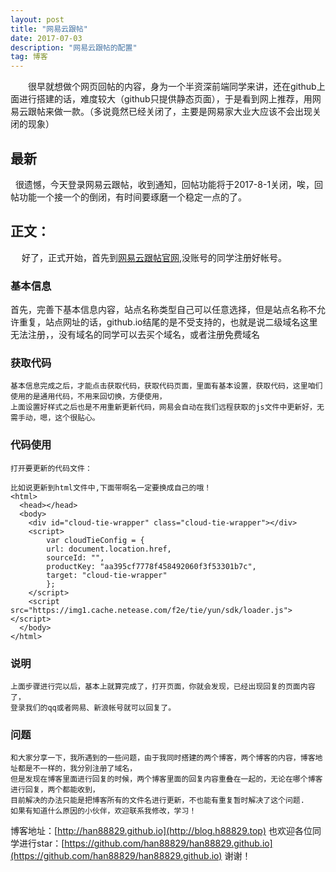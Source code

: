 ```yaml
---
layout: post
title: "网易云跟帖"
date: 2017-07-03 
description: "网易云跟帖的配置"
tag: 博客 
---   
```


　　很早就想做个网页回帖的内容，身为一个半资深前端同学来讲，还在github上面进行搭建的话，难度较大（github只提供静态页面），于是看到网上推荐，用网易云跟帖来做一款。（多说竟然已经关闭了，主要是网易家大业大应该不会出现关闭的现象）
 
 ## 最新
   很遗憾，今天登录网易云跟帖，收到通知，回帖功能将于2017-8-1关闭，唉，回帖功能一个接一个的倒闭，有时间要琢磨一个稳定一点的了。

   
 

## 正文：
　 好了，正式开始，首先到[网易云跟帖官网](manage.gentie.163.com),没账号的同学注册好帐号。

### 基本信息         

首先，完善下基本信息内容，站点名称类型自己可以任意选择，但是站点名称不允许重复，站点网址的话，github.io结尾的是不受支持的，也就是说二级域名这里无法注册，，没有域名的同学可以去买个域名，或者注册免费域名

### 获取代码
    基本信息完成之后，才能点击获取代码，获取代码页面，里面有基本设置，获取代码，这里咱们使用的是通用代码，不用来回切换，方便使用，
	上面设置好样式之后也是不用重新更新代码，网易会自动在我们远程获取的js文件中更新好，无需手动，嗯，这个很贴心。

### 代码使用
    打开要更新的代码文件：
	
	比如说更新到html文件中,下面带啊名一定要换成自己的哦！
	<html>
	  <head></head>
	  <body>
	    <div id="cloud-tie-wrapper" class="cloud-tie-wrapper"></div>
		<script>
		    var cloudTieConfig = {
			url: document.location.href, 
			sourceId: "",
			productKey: "aa395cf7778f458492060f3f53301b7c",
			target: "cloud-tie-wrapper"
			};
		</script>
		<script src="https://img1.cache.netease.com/f2e/tie/yun/sdk/loader.js"></script> 
	  </body>
	</html>

### 说明
    上面步骤进行完以后，基本上就算完成了，打开页面，你就会发现，已经出现回复的页面内容了，
	登录我们的qq或者网易、新浪帐号就可以回复了。

### 问题

    和大家分享一下，我所遇到的一些问题，由于我同时搭建的两个博客，两个博客的内容，博客地址都是不一样的，我分别注册了域名，
	但是发现在博客里面进行回复的时候，两个博客里面的回复内容重叠在一起的，无论在哪个博客进行回复，两个都能收到，
	目前解决的办法只能是把博客所有的文件名进行更新，不也能有重复暂时解决了这个问题.
	如果有知道什么原因的小伙伴，欢迎联系我修改，学习！


博客地址：[http://han88829.github.io](http://blog.h88829.top)
也欢迎各位同学进行star：[https://github.com/han88829/han88829.github.io](https://github.com/han88829/han88829.github.io) 谢谢！
